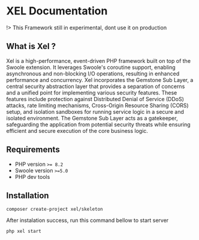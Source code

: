 <!-- TODO: Update with your values. -->
# XEL Documentation
!> This Framework still in experimental, dont use it on production



## What is Xel ? 
Xel is a high-performance, event-driven PHP framework built on top of the Swoole extension. It leverages Swoole's coroutine support, enabling asynchronous and non-blocking I/O operations, resulting in enhanced performance and concurrency. Xel incorporates the Gemstone Sub Layer, a central security abstraction layer that provides a separation of concerns and a unified point for implementing various security features. These features include protection against Distributed Denial of Service (DDoS) attacks, rate limiting mechanisms, Cross-Origin Resource Sharing (CORS) setup, and isolation sandboxes for running service logic in a secure and isolated environment. The Gemstone Sub Layer acts as a gatekeeper, safeguarding the application from potential security threats while ensuring efficient and secure execution of the core business logic.

## Requirements
- PHP version `>= 8.2`
- Swoole version `>=5.0`
- PHP dev tools


## Installation 
```composer
composer create-project xel/skeleton

```
After instalation success, run this command bellow to start server
```bash
php xel start
```
